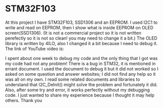 # STM32F103
At this project I have STM32F103, SSD1306 and an EEPROM. I  used I2C1 to write and read on EEPROM, then I show what is inside EEPROM on OLED screen(SSD1306).
(It is not a commercial project so it is not written perefectly so it is not so clean! you may need to change it a bit.)
The OLED library is written by 4ILO, also I changed it a bit because I need to debug it.
The link of YouTube video is:

I spent about one week to debug my code and the only thing that I got was my code had not any problem! There is a bug in STM32, it is mentioned in errant document. I used the document to debug it but it did not worked so I asked on some question and answer websites; I did not find any help so it was all on my own. I read some related documents and libraries to understand that I2C_DeInit() might solve the problem and fortunately it did. Also, after some try and error, it works perfectly without my debugging code. I just wanted to share my experience because I thought it may help others. Thank you 
